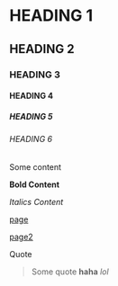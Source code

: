 # HEADING 1

## HEADING 2

### HEADING 3

#### HEADING 4

##### HEADING 5

###### HEADING 6

Some content

**Bold Content**

*Italics Content*

[page](other.md)

[page2](temp/temp2/lalakis.md)

Quote

> Some quote **haha** *lol*
